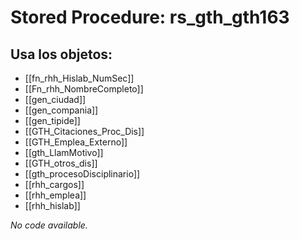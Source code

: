 # Stored Procedure: rs_gth_gth163

## Usa los objetos:
- [[fn_rhh_Hislab_NumSec]]
- [[Fn_rhh_NombreCompleto]]
- [[gen_ciudad]]
- [[gen_compania]]
- [[gen_tipide]]
- [[GTH_Citaciones_Proc_Dis]]
- [[GTH_Emplea_Externo]]
- [[gth_LlamMotivo]]
- [[GTH_otros_dis]]
- [[gth_procesoDisciplinario]]
- [[rhh_cargos]]
- [[rhh_emplea]]
- [[rhh_hislab]]

*No code available.*
